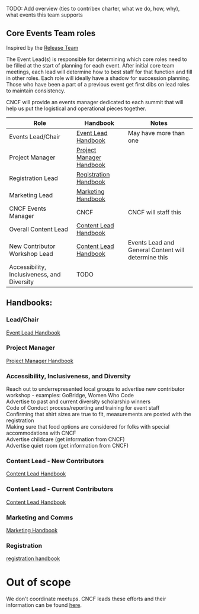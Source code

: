 TODO: Add overview (ties to contribex charter, what we do, how, why), what events
this team supports

## Core Events Team roles
Inspired by the [Release Team]

The Event Lead(s) is responsible for determining which core roles need to be filled at the start
of planning for each event. After initial core team meetings, each lead will determine
how to best staff for that function and fill in other roles. Each role will ideally have a shadow for succession planning. Those who have been a part of a previous event get first dibs on lead roles to maintain consistency.

CNCF will provide an events manager dedicated to each summit that will help us put
the logistical and operational pieces together.

| Role                                        | Handbook                | Notes                                               |
|---------------------------------------------|-------------------------|-----------------------------------------------------|
| Events Lead/Chair                           | [Event Lead Handbook]                    | May have more than one                              |
| Project Manager                             | [Project Manager Handbook]                    |                                                     |
| Registration Lead                           | [Registration Handbook] |                                                     |
| Marketing Lead                              | [Marketing Handbook]                    |                                                     |
| CNCF Events Manager                         | CNCF                    | CNCF will staff this                                |
| Overall Content Lead                        | [Content Lead Handbook]                    |                                                     |
| New Contributor Workshop Lead               | [Content Lead Handbook]                    | Events Lead and General Content will determine this |
| Accessibility, Inclusiveness, and Diversity | TODO                    |                                                     |   


## Handbooks:
### Lead/Chair
[Event Lead Handbook]

### Project Manager
[Project Manager Handbook]

### Accessibility, Inclusiveness, and Diversity
Reach out to underrepresented local groups to advertise new contributor workshop - examples: GoBridge, Women Who Code  
Advertise to past and current diversity scholarship winners  
Code of Conduct process/reporting and training for event staff  
Confirming that shirt sizes are true to fit, measurements are posted with the registration  
Making sure that food options are considered for folks with special accommodations with CNCF  
Advertise childcare (get information from CNCF)  
Advertise quiet room (get information from CNCF)  

### Content Lead - New Contributors
[Content Lead Handbook]

### Content Lead - Current Contributors
[Content Lead Handbook]

### Marketing and Comms
[Marketing Handbook]

### Registration
[registration handbook]

# Out of scope

We don't coordinate meetups. CNCF leads these efforts and their information can be found [here].


[Release Team]: https://github.com/kubernetes/sig-release/tree/master/release-team
[registration handbook]: ./registration/README.md
[best-practices.md]: ./best-practices.md
[here]: https://github.com/cncf/meetups
[Event Lead Handbook]: ./events-lead.md
[Marketing Handbook]: ./marketing/README.md
[Content Lead Handbook]: ./content-lead.md
[Project Manager Handbook]: ./projectmanagement/README.md
